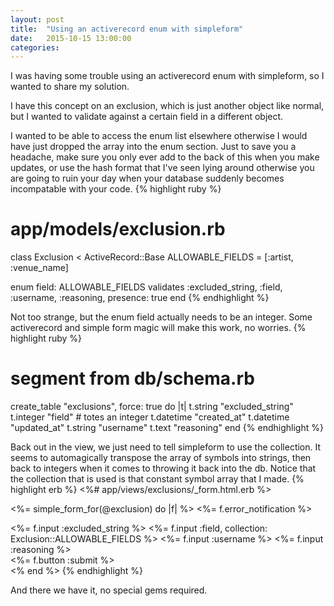 ```yaml
---
layout: post
title:  "Using an activerecord enum with simpleform"
date:   2015-10-15 13:00:00
categories:
---
```


I was having some trouble using an activerecord enum with simpleform, so I wanted to share my solution.

I have this concept on an exclusion, which is just another object like normal, but I wanted to validate against a certain field in a different object.

I wanted to be able to access the enum list elsewhere otherwise I would have just dropped the array into the enum section.
Just to save you a headache, make sure you only ever add to the back of this when you make updates, or use the hash format that I've seen lying around otherwise you are going to ruin your day when your database suddenly becomes incompatable with your code.
{% highlight ruby %}
# app/models/exclusion.rb

class Exclusion < ActiveRecord::Base
  ALLOWABLE_FIELDS = [:artist, :venue_name]

  enum field: ALLOWABLE_FIELDS
  validates :excluded_string, :field, :username, :reasoning, presence: true
end
{% endhighlight %}

Not too strange, but the enum field actually needs to be an integer. Some activerecord and simple form magic will make this work, no worries.
{% highlight ruby %}
# segment from db/schema.rb

create_table "exclusions", force: true do |t|
  t.string   "excluded_string"
  t.integer  "field" # totes an integer
  t.datetime "created_at"
  t.datetime "updated_at"
  t.string   "username"
  t.text     "reasoning"
end
{% endhighlight %}

Back out in the view, we just need to tell simpleform to use the collection.
It seems to automagically transpose the array of symbols into strings, then back to integers when it comes to throwing it back into the db.
Notice that the collection that is used is that constant symbol array that I made.
{% highlight erb %}
<%# app/views/exclusions/_form.html.erb %>

<%= simple_form_for(@exclusion) do |f| %>
  <%= f.error_notification %>

  <div class="form-inputs">
    <%= f.input :excluded_string %>
    <%= f.input :field, collection: Exclusion::ALLOWABLE_FIELDS %>
    <%= f.input :username %>
    <%= f.input :reasoning %>
  </div>

  <div class="form-actions">
    <%= f.button :submit %>
  </div>
<% end %>
{% endhighlight %}

And there we have it, no special gems required.
